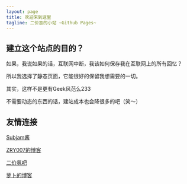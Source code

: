 ```yaml
---
layout: page
title: 欢迎来到这里
tagline: 二价氢的小站 ~Github Pages~
---
```


## 建立这个站点的目的？

如果，我说如果的话，互联网中断，我该如何保存我在互联网上的所有回忆？

所以我选择了静态页面，它能很好的保留我想需要的一切。

其实，这样不是更有Geek风范么233

不需要动态的东西的话，建站成本也会降很多的吧（笑～）
    
## 友情连接

[Subjam酱](http://hi.baidu.com/rxpaxuhnkpfilsr)

[ZRY007的博客](http://www.swzry.com/)

[二价氢吧](http://tieba.baidu.com/f?kw=%B6%FE%BC%DB%C7%E2)

[萝卜的博客](http://www.pauby89.com/)

